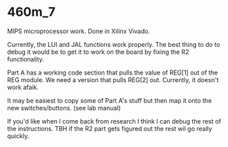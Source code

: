 # 460m_7
MIPS microprocessor work. Done in Xilinx Vivado.

Currently, the LUI and JAL functions work properly. The best thing to do to debug it would be to get it to work on the board by fixing the R2 functionality.

Part A has a working code section that pulls the value of REG[1] out of the REG module. We need a version that pulls REG[2] out.
Currently, it doesn't work afaik.

It may be easiest to copy some of Part A's stuff but then map it onto the new switches/buttons. (see lab manual)


If you'd like when I come back from research I think I can debug the rest of the instructions. TBH if the R2 part gets figured out the rest wil go really quickly.
